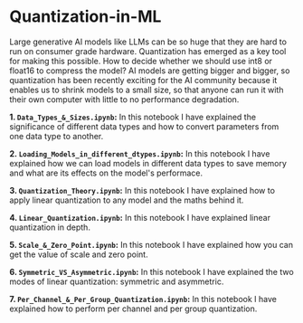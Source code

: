 # Quantization-in-ML
Large generative AI models like LLMs can be so huge that they are hard to run on consumer grade hardware. Quantization has emerged as a key tool for making this possible. How to decide whether we should use int8 or float16 to compress the model? AI models are getting bigger and bigger, so quantization has been recently exciting for the AI community because it enables us to shrink models to a small size, so that anyone can run it with their own computer with little to no performance degradation.

**1. `Data_Types_&_Sizes.ipynb`:** In this notebook I have explained the significance of different data types and how to convert parameters from one data type to another.

**2. `Loading_Models_in_different_dtypes.ipynb`:** In this notebook I have explained how we can load models in different data types to save memory and what are its effects on the model's performace.

**3. `Quantization_Theory.ipynb`:** In this notebook I have explained how to apply linear quantization to any model and the maths behind it.

**4. `Linear_Quantization.ipynb`:** In this notebook I have explained linear quantization in depth.

**5. `Scale_&_Zero_Point.ipynb`:** In this notebook I have explained how you can get the value of scale and zero point.

**6. `Symmetric_VS_Asymmetric.ipynb`:** In this notebook I have explained the two modes of linear quantization: symmetric and asymmetric.

**7. `Per_Channel_&_Per_Group_Quantization.ipynb`:** In this notebook I have explained how to perform per channel and per group quantization.
